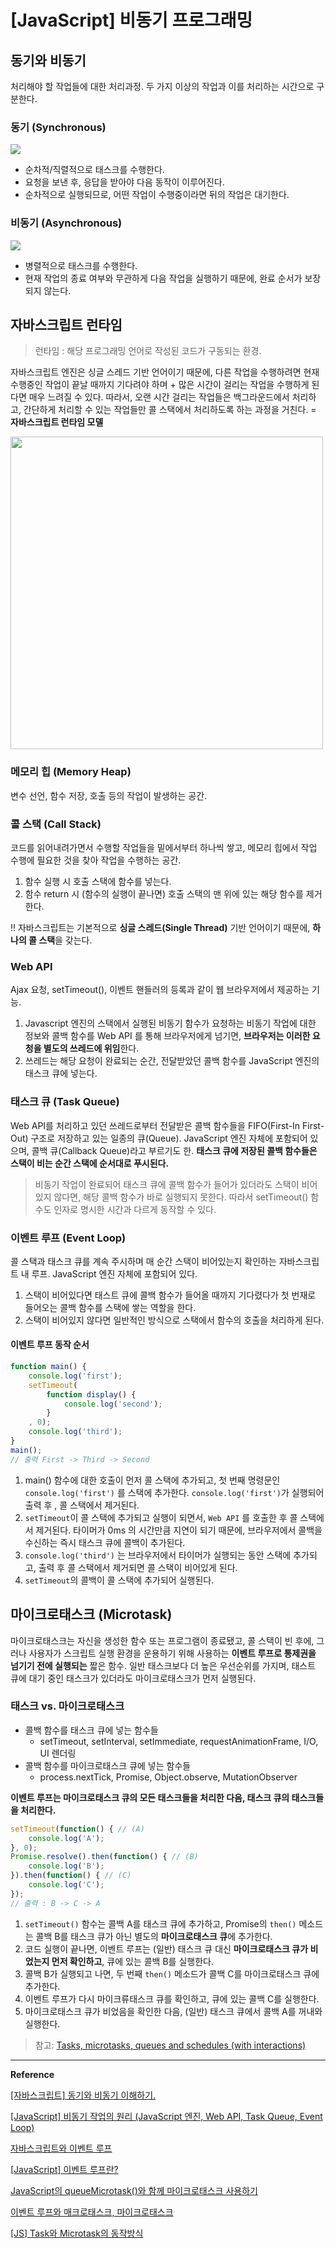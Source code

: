 
# [JavaScript] 비동기 프로그래밍
## 동기와 비동기
처리해야 할 작업들에 대한 처리과정. 
두 가지 이상의 작업과 이를 처리하는 시간으로 구분한다.
### 동기 (Synchronous)
<img src="https://poiemaweb.com/img/synchronous.png"/>

- 순차적/직렬적으로 태스크를 수행한다.
- 요청을 보낸 후, 응답을 받아야 다음 동작이 이루어진다.
- 순차적으로 실행되므로, 어떤 작업이 수행중이라면 뒤의 작업은 대기한다.

### 비동기 (Asynchronous)
<img src="https://poiemaweb.com/img/asynchronous.png"/>

- 병렬적으로 태스크를 수행한다.
- 현재 작업의 종료 여부와 무관하게 다음 작업을 실행하기 때문에, 완료 순서가 보장되지 않는다.

## 자바스크립트 런타임
> 런타임 : 해당 프로그래밍 언어로 작성된 코드가 구동되는 환경.

자바스크립트 엔진은 싱글 스레드 기반 언어이기 때문에, 다른 작업을 수행하려면 현재 수행중인 작업이 끝날 때까지 기다려야 하며 + 많은 시간이 걸리는 작업을 수행하게 된다면 매우 느려질 수 있다.
따라서, 오랜 시간 걸리는 작업들은 백그라운드에서 처리하고, 간단하게 처리할 수 있는 작업들만 콜 스택에서 처리하도록 하는 과정을 거친다. = **자바스크립트 런타임 모델**

<img width="500" src="https://img1.daumcdn.net/thumb/R1280x0/?scode=mtistory2&fname=https%3A%2F%2Fblog.kakaocdn.net%2Fdn%2FpedOg%2FbtrzvTs6JnP%2FIC6ZFXYWLrHDDubDe3Equ0%2Fimg.png" >

### 메모리 힙 (Memory Heap)
변수 선언, 함수 저장, 호출 등의 작업이 발생하는 공간. 

### 콜 스택 (Call Stack)
코드를 읽어내려가면서 수행할 작업들을 밑에서부터 하나씩 쌓고, 메모리 힙에서 작업 수행에 필요한 것을 찾아 작업을 수행하는 공간. 
1. 함수 실행 시 호출 스택에 함수를 넣는다.
2. 함수 return 시 (함수의 실행이 끝나면) 호출 스택의 맨 위에 있는 해당 함수를 제거한다.

‼️ 자바스크립트는 기본적으로 **싱글 스레드(Single Thread)** 기반 언어이기 때문에, **하나의 콜 스택**을 갖는다.

### Web API
Ajax 요청, setTimeout(), 이벤트 핸들러의 등록과 같이 웹 브라우저에서 제공하는 기능.
1. Javascript 엔진의 스택에서 실행된 비동기 함수가 요청하는 비동기 작업에 대한 정보와 콜백 함수를 Web API 를 통해 브라우저에게 넘기면, **브라우저는 이러한 요청을 별도의 쓰레드에 위임**한다.
2. 쓰레드는 해당 요청이 완료되는 순간, 전달받았던 콜백 함수를 JavaScript 엔진의 태스크 큐에 넣는다.

### 태스크 큐 (Task Queue)
Web API를 처리하고 있던 쓰레드로부터 전달받은 콜백 함수들을 FIFO(First-In First-Out) 구조로 저장하고 있는 일종의 큐(Queue). 
JavaScript 엔진 자체에 포함되어 있으며, 콜백 큐(Callback Queue)라고 부르기도 한.
**태스크 큐에 저장된 콜백 함수들은 스택이 비는 순간 스택에 순서대로 푸시된다.**
> 비동기 작업이 완료되어 태스크 큐에 콜백 함수가 들어가 있더라도 스택이 비어있지 않다면, 해당 콜백 함수가 바로 실행되지 못한다. 따라서 setTimeout() 함수도 인자로 명시한 시간과 다르게 동작할 수 있다.

### 이벤트 루프 (Event Loop)
콜 스택과 태스크 큐를 계속 주시하며 매 순간 스택이 비어있는지 확인하는 자바스크립트 내 루프. JavaScript 엔진 자체에 포함되어 있다.
1. 스택이 비어있다면 태스트 큐에 콜백 함수가 들어올 때까지 기다렸다가 첫 번재로 들어오는 콜백 함수를 스택에 쌓는 역할을 한다.
2. 스택이 비어있지 않다면 일반적인 방식으로 스택에서 함수의 호출을 처리하게 된다.
#### 이벤트 루프 동작 순서
```javascript
function main() {
	console.log('first');
	setTimeout(
		function display() {
			console.log('second');
		}
	, 0);
	console.log('third');
}
main();
// 출력 First -> Third -> Second
```
1. main() 함수에 대한 호출이 먼저 콜 스택에 추가되고, 첫 번째 명령문인 `console.log('first')` 를 스택에 추가한다. `console.log('first')`가 실행되어 출력 후 , 콜 스택에서 제거된다.
2. `setTimeout`이 콜 스택에 추가되고 실행이 되면서, `Web API` 를 호출한 후 콜 스택에서 제거된다. 타이머가 0ms 의 시간만큼 지연이 되기 때문에, 브라우저에서 콜백을 수신하는 즉시 태스크 큐에 콜백이 추가된다. 
4. `console.log('third')` 는 브라우저에서 타이머가 실행되는 동안 스택에 추가되고, 출력 후 콜 스택에서 제거되면 콜 스택이 비어있게 된다.
5. `setTimeout`의 콜백이 콜 스택에 추가되어 실행된다. 

## 마이크로태스크 (Microtask)
마이크로태스크는 자신을 생성한 함수 또는 프로그램이 종료됐고, 콜 스택이 빈 후에, 그러나 사용자가 스크립트 실행 환경을 운용하기 위해 사용하는 **이벤트 루프로 통제권을 넘기기 전에 실행되는** 짧은 함수. 
일반 태스크보다 더 높은 우선순위를 가지며, 태스트 큐에 대기 중인 태스크가 있더라도 마이크로태스크가 먼저 실행된다. 
### 태스크 vs. 마이크로태스크
- 콜백 함수를 태스크 큐에 넣는 함수들
	- setTimeout, setInterval, setImmediate, requestAnimationFrame, I/O, UI 렌더링
- 콜백 함수를 마이크로태스크 큐에 넣는 함수들
	- process.nextTick, Promise, Object.observe, MutationObserver

**이벤트 루프는 마이크로태스크 큐의 모든 태스크들을 처리한 다음, 태스크 큐의 태스크들을 처리한다.**
```javascript
setTimeout(function() { // (A)
    console.log('A');
}, 0);
Promise.resolve().then(function() { // (B)
    console.log('B');
}).then(function() { // (C)
    console.log('C');
});
// 출력 : B -> C -> A
```
1. `setTimeout()` 함수는 콜백 A를 태스크 큐에 추가하고, Promise의 `then()` 메소드는 콜백 B를 태스크 큐가 아닌 별도의 **마이크로태스크 큐**에 추가한다. 
2. 코드 실행이 끝나면, 이벤트 루프는 (일반) 태스크 큐 대신 **마이크로태스크 큐가 비었는지 먼저 확인하고**, 큐에 있는 콜백 B를 실행한다.
3. 콜백 B가 실행되고 나면, 두 번째 `then()` 메소드가 콜백 C를 마이크로태스크 큐에 추가한다. 
4. 이벤트 루프가 다시 마이크류태스크 큐를 확인하고, 큐에 있는 콜백 C를 실행한다.
5. 마이크로태스크 큐가 비었음을 확인한 다음, (일반) 태스크 큐에서 콜백 A를 꺼내와 실행한다.
> 참고: [Tasks, microtasks, queues and schedules (with interactions)](https://jakearchibald.com/2015/tasks-microtasks-queues-and-schedules/)

---
**Reference**

[[자바스크립트] 동기와 비동기 이해하기.](https://gobae.tistory.com/100)

[[JavaScript] 비동기 작업의 원리 (JavaScript 엔진, Web API, Task Queue, Event Loop)](https://it-eldorado.tistory.com/86)

[자바스크립트와 이벤트 루프](https://meetup.nhncloud.com/posts/89)

[[JavaScript] 이벤트 루프란?](https://velog.io/@seokkitdo/%EC%9D%B4%EB%B2%A4%ED%8A%B8-%EB%A3%A8%ED%94%84%EB%9E%80)

[JavaScript의 queueMicrotask()와 함께 마이크로태스크 사용하기](https://developer.mozilla.org/ko/docs/Web/API/HTML_DOM_API/Microtask_guide)

[이벤트 루프와 매크로태스크, 마이크로태스크](https://ko.javascript.info/event-loop)

[[JS] Task와 Microtask의 동작방식](https://baeharam.netlify.app/posts/javascript/JS-Task%EC%99%80-Microtask%EC%9D%98-%EB%8F%99%EC%9E%91%EB%B0%A9%EC%8B%9D)
